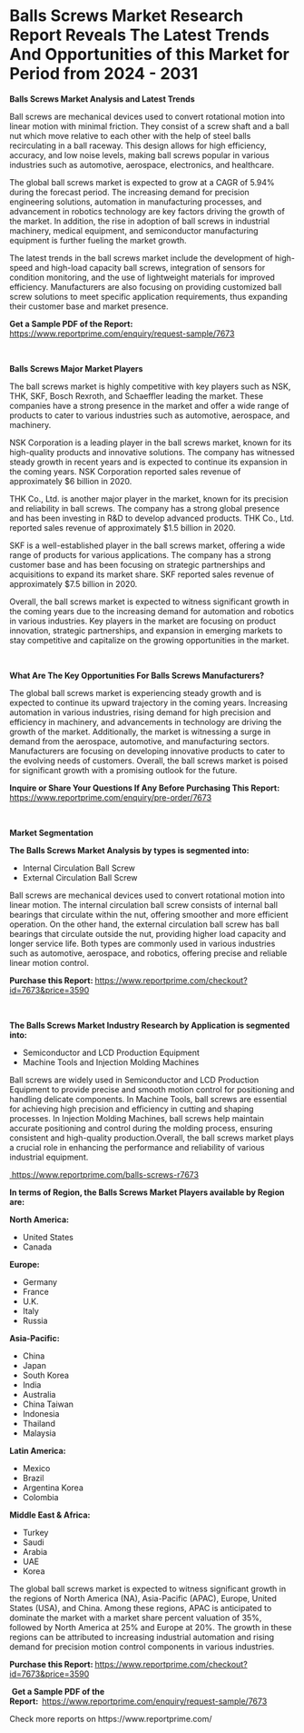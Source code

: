 <p><h1>Balls Screws Market Research Report Reveals The Latest Trends And Opportunities of this Market for Period from 2024 - 2031</h1></p><p><strong>Balls Screws Market Analysis and Latest Trends</strong></p>
<p><p>Ball screws are mechanical devices used to convert rotational motion into linear motion with minimal friction. They consist of a screw shaft and a ball nut which move relative to each other with the help of steel balls recirculating in a ball raceway. This design allows for high efficiency, accuracy, and low noise levels, making ball screws popular in various industries such as automotive, aerospace, electronics, and healthcare.</p><p>The global ball screws market is expected to grow at a CAGR of 5.94% during the forecast period. The increasing demand for precision engineering solutions, automation in manufacturing processes, and advancement in robotics technology are key factors driving the growth of the market. In addition, the rise in adoption of ball screws in industrial machinery, medical equipment, and semiconductor manufacturing equipment is further fueling the market growth.</p><p>The latest trends in the ball screws market include the development of high-speed and high-load capacity ball screws, integration of sensors for condition monitoring, and the use of lightweight materials for improved efficiency. Manufacturers are also focusing on providing customized ball screw solutions to meet specific application requirements, thus expanding their customer base and market presence.</p></p>
<p><strong>Get a Sample PDF of the Report:&nbsp;</strong> <a href="https://www.reportprime.com/enquiry/request-sample/7673">https://www.reportprime.com/enquiry/request-sample/7673</a></p>
<p>&nbsp;</p>
<p><strong>Balls Screws Major Market Players</strong></p>
<p><p>The ball screws market is highly competitive with key players such as NSK, THK, SKF, Bosch Rexroth, and Schaeffler leading the market. These companies have a strong presence in the market and offer a wide range of products to cater to various industries such as automotive, aerospace, and machinery.</p><p>NSK Corporation is a leading player in the ball screws market, known for its high-quality products and innovative solutions. The company has witnessed steady growth in recent years and is expected to continue its expansion in the coming years. NSK Corporation reported sales revenue of approximately $6 billion in 2020.</p><p>THK Co., Ltd. is another major player in the market, known for its precision and reliability in ball screws. The company has a strong global presence and has been investing in R&D to develop advanced products. THK Co., Ltd. reported sales revenue of approximately $1.5 billion in 2020.</p><p>SKF is a well-established player in the ball screws market, offering a wide range of products for various applications. The company has a strong customer base and has been focusing on strategic partnerships and acquisitions to expand its market share. SKF reported sales revenue of approximately $7.5 billion in 2020.</p><p>Overall, the ball screws market is expected to witness significant growth in the coming years due to the increasing demand for automation and robotics in various industries. Key players in the market are focusing on product innovation, strategic partnerships, and expansion in emerging markets to stay competitive and capitalize on the growing opportunities in the market.</p></p>
<p>&nbsp;</p>
<p><strong>What Are The Key Opportunities For Balls Screws Manufacturers?</strong></p>
<p><p>The global ball screws market is experiencing steady growth and is expected to continue its upward trajectory in the coming years. Increasing automation in various industries, rising demand for high precision and efficiency in machinery, and advancements in technology are driving the growth of the market. Additionally, the market is witnessing a surge in demand from the aerospace, automotive, and manufacturing sectors. Manufacturers are focusing on developing innovative products to cater to the evolving needs of customers. Overall, the ball screws market is poised for significant growth with a promising outlook for the future.</p></p>
<p><strong>Inquire or Share Your Questions If Any Before Purchasing This Report:</strong> <a href="https://www.reportprime.com/enquiry/pre-order/7673">https://www.reportprime.com/enquiry/pre-order/7673</a></p>
<p>&nbsp;</p>
<p><strong>Market Segmentation</strong></p>
<p><strong>The Balls Screws Market Analysis by types is segmented into:</strong></p>
<p><ul><li>Internal Circulation Ball Screw</li><li>External Circulation Ball Screw</li></ul></p>
<p><p>Ball screws are mechanical devices used to convert rotational motion into linear motion. The internal circulation ball screw consists of internal ball bearings that circulate within the nut, offering smoother and more efficient operation. On the other hand, the external circulation ball screw has ball bearings that circulate outside the nut, providing higher load capacity and longer service life. Both types are commonly used in various industries such as automotive, aerospace, and robotics, offering precise and reliable linear motion control.</p></p>
<p><strong>Purchase this Report:&nbsp;</strong><a href="https://www.reportprime.com/checkout?id=7673&price=3590">https://www.reportprime.com/checkout?id=7673&price=3590</a></p>
<p>&nbsp;</p>
<p><strong>The Balls Screws Market Industry Research by Application is segmented into:</strong></p>
<p><ul><li>Semiconductor and LCD Production Equipment</li><li>Machine Tools and Injection Molding Machines</li></ul></p>
<p><p>Ball screws are widely used in Semiconductor and LCD Production Equipment to provide precise and smooth motion control for positioning and handling delicate components. In Machine Tools, ball screws are essential for achieving high precision and efficiency in cutting and shaping processes. In Injection Molding Machines, ball screws help maintain accurate positioning and control during the molding process, ensuring consistent and high-quality production.Overall, the ball screws market plays a crucial role in enhancing the performance and reliability of various industrial equipment.</p></p>
<p><a href="https://www.reportprime.com/balls-screws-r7673">&nbsp;https://www.reportprime.com/balls-screws-r7673</a></p>
<p><strong>In terms of Region, the Balls Screws Market Players available by Region are:</strong></p>
<p>
    <p> <strong> North America: </strong>
        <ul>
            <li>United States</li>
            <li>Canada</li>
        </ul>
        </p> 
    <p> <strong> Europe: </strong>
        <ul>
            <li>Germany</li>
            <li>France</li>
            <li>U.K.</li>
            <li>Italy</li>
            <li>Russia</li>
        </ul>
        </p> 
    <p> <strong> Asia-Pacific: </strong>
        <ul>
            <li>China</li>
            <li>Japan</li>
            <li>South Korea</li>
            <li>India</li>
            <li>Australia</li>
            <li>China Taiwan</li>
            <li>Indonesia</li>
            <li>Thailand</li>
            <li>Malaysia</li>
        </ul>
        </p> 
    <p> <strong> Latin America: </strong>
        <ul>
            <li>Mexico</li>
            <li>Brazil</li>
            <li>Argentina Korea</li>
            <li>Colombia</li>
        </ul>
        </p> 
    <p> <strong> Middle East & Africa: </strong>
        <ul>
            <li>Turkey</li>
            <li>Saudi</li>
            <li>Arabia</li>
            <li>UAE</li>
            <li>Korea</li>
        </ul>
    </p>
    </p>
<p><p>The global ball screws market is expected to witness significant growth in the regions of North America (NA), Asia-Pacific (APAC), Europe, United States (USA), and China. Among these regions, APAC is anticipated to dominate the market with a market share percent valuation of 35%, followed by North America at 25% and Europe at 20%. The growth in these regions can be attributed to increasing industrial automation and rising demand for precision motion control components in various industries.</p></p>
<p><strong>Purchase this Report: </strong><a href="https://www.reportprime.com/checkout?id=7673&price=3590">https://www.reportprime.com/checkout?id=7673&price=3590</a></p>
<p>&nbsp;<strong>Get a Sample PDF of the Report:&nbsp;&nbsp;</strong><a href="https://www.reportprime.com/enquiry/request-sample/7673">https://www.reportprime.com/enquiry/request-sample/7673</a></p>
<p><strong></strong></p>
<p>Check more reports on https://www.reportprime.com/</p>